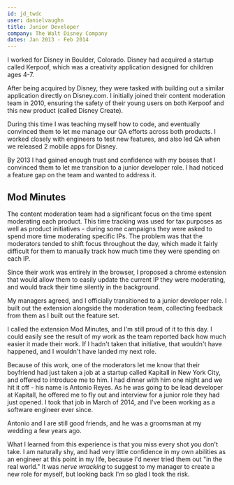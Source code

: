 ```yaml
---
id: jd_twdc
user: danielvaughn
title: Junior Developer
company: The Walt Disney Company
dates: Jan 2013 - Feb 2014
---
```


I worked for Disney in Boulder, Colorado.
Disney had acquired a startup called Kerpoof,
which was a creativity application designed for children ages 4-7.

After being acquired by Disney,
they were tasked with building out a similar application directly on Disney.com.
I initially joined their content moderation team in 2010,
ensuring the safety of their young users on both Kerpoof and this new product (called Disney Create).

During this time I was teaching myself how to code,
and eventually convinced them to let me manage our QA efforts across both products.
I worked closely with engineers to test new features,
and also led QA when we released 2 mobile apps for Disney.

By 2013 I had gained enough trust and confidence with my bosses that I convinced them to let me transition to a junior developer role.
I had noticed a feature gap on the team and wanted to address it.

## Mod Minutes

The content moderation team had a significant focus on the time spent moderating each product.
This time tracking was used for tax purposes as well as product initiatives - during some campaigns they were asked to spend more time moderating specific IPs.
The problem was that the moderators tended to shift focus throughout the day,
which made it fairly difficult for them to manually track how much time they were spending on each IP.

Since their work was entirely in the browser,
I proposed a chrome extension that would allow them to easily update the current IP they were moderating,
and would track their time silently in the background.

My managers agreed, and I officially transitioned to a junior developer role.
I built out the extension alongside the moderation team,
collecting feedback from them as I built out the feature set.

I called the extension Mod Minutes, and I'm still proud of it to this day.
I could easily see the result of my work as the team reported back how much easier it made their work.
If I hadn't taken that initiative, that wouldn't have happened, and I wouldn't have landed my next role.

Because of this work,
one of the moderators let me know that their boyfriend had just taken a job at a startup called Kapitall in New York City,
and offered to introduce me to him.
I had dinner with him one night and we hit it off - his name is Antonio Reyes.
As he was going to be lead developer at Kapitall, he offered me to fly out and interview for a junior role they had just opened.
I took that job in March of 2014, and I've been working as a software engineer ever since.

Antonio and I are still good friends, and he was a groomsman at my wedding a few years ago.

What I learned from this experience is that you miss every shot you don't take.
I am naturally shy, and had very little confidence in my own abilities as an engineer at this point in my life,
because I'd never tried them out "in the real world."
It was _nerve wracking_ to suggest to my manager to create a new role for myself,
but looking back I'm so glad I took the risk.
